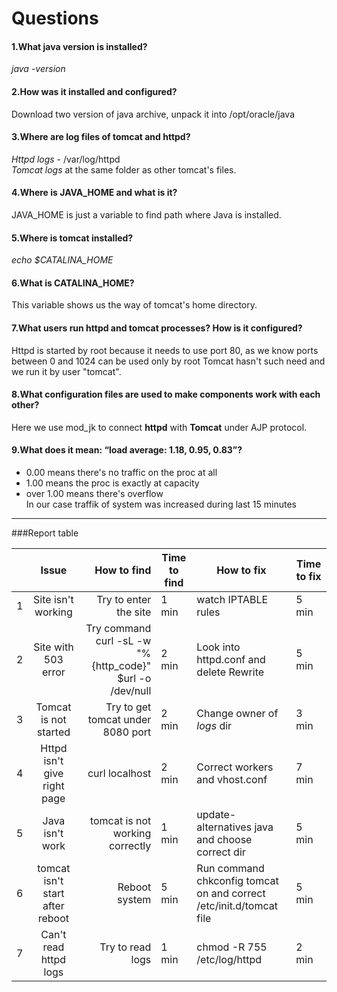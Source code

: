 



# Questions


#### 1.What java version is installed?

*java -version*

#### 2.How was it installed and configured?
Download two version of java archive, unpack it into /opt/oracle/java 

#### 3.Where are log files of tomcat and httpd?
 *Httpd logs* - /var/log/httpd  
 *Tomcat logs* at the same folder as other tomcat's files.  

#### 4.Where is JAVA_HOME and what is it?
JAVA_HOME is just a variable to find path where Java is installed.
#### 5.Where is tomcat installed?
*echo $CATALINA_HOME*
#### 6.What is CATALINA_HOME?
This variable shows us the way of tomcat's home directory.
#### 7.What users run httpd and tomcat processes? How is it configured?
Httpd is started by root because it needs to use port 80, as we know ports between 0 and 1024 can be used only by root
Tomcat hasn't such need and we run it by user "tomcat".
#### 8.What configuration files are used to make components work with each other?
Here we use mod_jk to connect **httpd** with **Tomcat** under  AJP protocol.
#### 9.What does it mean: “load average: 1.18, 0.95, 0.83”?
* 0.00 means there's no traffic on the proc at all  
* 1.00 means the proc is exactly at capacity  
* over 1.00 means there's overflow  
In our case traffik of system was increased during last 15 minutes  

***  
###Report table

|  	| Issue | How to find 	|Time to find 	|   How to fix	|  Time to fix 	|
|----------	|:-------------:	|------:	|---	|---	|---	|
| 1	| Site isn't working |Try to enter the site 	| 1 min 	|   watch IPTABLE rules 	|  5 min  	|
| 2	|  Site with 503 error	| Try command curl -sL -w "%{http_code}" $url -o /dev/null	|  2 min 	| Look into httpd.conf and delete Rewrite |   5 min	|
| 3 | Tomcat is not started	|Try to get tomcat under 8080 port | 2 min	| Change owner of *logs* dir 	|  3 min 	|
| 4 |  Httpd isn't give right page 	|curl localhost	| 2 min	| Correct workers and vhost.conf  |  7 min 	|
| 5 |   Java isn't work	| tomcat is not working correctly  	|  1 min 	| update-alternatives java and choose correct dir	| 5 min|
| 6 |  tomcat isn't start after reboot 	|  Reboot system 	| 5 min  	| Run command chkconfig tomcat on and correct /etc/init.d/tomcat file  	|  5 min 	|
| 7 |    Can't read httpd logs 	|  Try to read logs  	| 1 min  	| chmod -R 755 /etc/log/httpd  	|  2 min 	|

